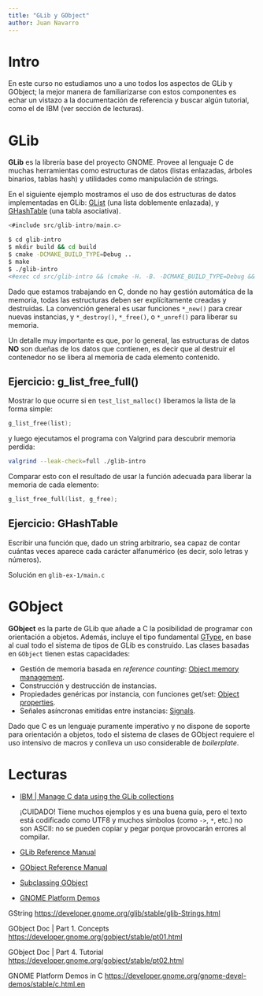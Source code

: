 ```yaml
---
title: "GLib y GObject"
author: Juan Navarro
---
```




# Intro

En este curso no estudiamos uno a uno todos los aspectos de GLib y GObject; la mejor manera de familiarizarse con estos componentes es echar un vistazo a la documentación de referencia y buscar algún tutorial, como el de IBM (ver sección de lecturas).



# GLib

**GLib** es la librería base del proyecto GNOME. Provee al lenguaje C de muchas herramientas como estructuras de datos (listas enlazadas, árboles binarios, tablas hash) y utilidades como manipulación de strings.

En el siguiente ejemplo mostramos el uso de dos estructuras de datos implementadas en GLib: [GList](https://developer.gnome.org/glib/stable/glib-Doubly-Linked-Lists.html) (una lista doblemente enlazada), y [GHashTable](https://developer.gnome.org/glib/stable/glib-Hash-Tables.html) (una tabla asociativa).

```c
<#include src/glib-intro/main.c>
```

```sh
$ cd glib-intro
$ mkdir build && cd build
$ cmake -DCMAKE_BUILD_TYPE=Debug ..
$ make
$ ./glib-intro
<#exec cd src/glib-intro && (cmake -H. -B. -DCMAKE_BUILD_TYPE=Debug && make)\>/dev/null && ./glib-intro>
```

Dado que estamos trabajando en C, donde no hay gestión automática de la memoria, todas las estructuras deben ser explícitamente creadas y destruidas. La convención general es usar funciones `*_new()` para crear nuevas instancias, y `*_destroy()`, `*_free()`, o `*_unref()` para liberar su memoria.

Un detalle muy importante es que, por lo general, las estructuras de datos **NO** son dueñas de los datos que contienen, es decir que al destruir el contenedor no se libera al memoria de cada elemento contenido.



## Ejercicio: g_list_free_full()

Mostrar lo que ocurre si en `test_list_malloc()` liberamos la lista de la forma simple:

```c
g_list_free(list);
```

y luego ejecutamos el programa con Valgrind para descubrir memoria perdida:

```sh
valgrind --leak-check=full ./glib-intro
```

Comparar esto con el resultado de usar la función adecuada para liberar la memoria de cada elemento:

```c
g_list_free_full(list, g_free);
```



## Ejercicio: GHashTable

Escribir una función que, dado un string arbitrario, sea capaz de contar cuántas veces aparece cada carácter alfanumérico (es decir, solo letras y números).

Solución en `glib-ex-1/main.c`


# GObject

**GObject** es la parte de GLib que añade a C la posibilidad de programar con orientación a objetos. Además, incluye el tipo fundamental [GType](https://developer.gnome.org/gobject/stable/chapter-gtype.html), en base al cual todo el sistema de tipos de GLib es construido. Las clases basadas en `GObject` tienen estas capacidades:

* Gestión de memoria basada en *reference counting*: [Object memory management](https://developer.gnome.org/gobject/stable/gobject-memory.html).
* Construcción y destrucción de instancias.
* Propiedades genéricas por instancia, con funciones get/set: [Object properties](https://developer.gnome.org/gobject/stable/gobject-properties.html).
* Señales asíncronas emitidas entre instancias: [Signals](https://developer.gnome.org/gobject/stable/signal.html).

Dado que C es un lenguaje puramente imperativo y no dispone de soporte para orientación a objetos, todo el sistema de clases de GObject requiere el uso intensivo de macros y conlleva un uso considerable de *boilerplate*.



# Lecturas

- [IBM | Manage C data using the GLib collections](https://developer.ibm.com/tutorials/l-glib/)

    ¡CUIDADO! Tiene muchos ejemplos y es una buena guía, pero el texto está codificado como UTF8 y muchos símbolos (como `->`, `*`, etc.) no son ASCII: no se pueden copiar y pegar porque provocarán errores al compilar.

- [GLib Reference Manual](https://developer.gnome.org/glib/stable/)
- [GObject Reference Manual](https://developer.gnome.org/gobject/stable/)
- [Subclassing GObject](https://developer.gnome.org/SubclassGObject/)
- [GNOME Platform Demos](https://developer.gnome.org/gnome-devel-demos/stable/c.html.en)


GString
https://developer.gnome.org/glib/stable/glib-Strings.html

GObject Doc | Part 1. Concepts
https://developer.gnome.org/gobject/stable/pt01.html

GObject Doc | Part 4. Tutorial
https://developer.gnome.org/gobject/stable/pt02.html

GNOME Platform Demos in C
https://developer.gnome.org/gnome-devel-demos/stable/c.html.en
